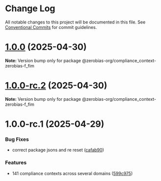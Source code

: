 # Change Log

All notable changes to this project will be documented in this file.
See [Conventional Commits](https://conventionalcommits.org) for commit guidelines.

# [1.0.0](https://github.com/zerobias-org/compliance_context/compare/@zerobias-org/compliance_context-zerobias-f_fim@1.0.0-rc.2...@zerobias-org/compliance_context-zerobias-f_fim@1.0.0) (2025-04-30)

**Note:** Version bump only for package @zerobias-org/compliance_context-zerobias-f_fim





# [1.0.0-rc.2](https://github.com/zerobias-org/compliance_context/compare/@zerobias-org/compliance_context-zerobias-f_fim@1.0.0-rc.1...@zerobias-org/compliance_context-zerobias-f_fim@1.0.0-rc.2) (2025-04-30)

**Note:** Version bump only for package @zerobias-org/compliance_context-zerobias-f_fim





# 1.0.0-rc.1 (2025-04-29)


### Bug Fixes

* correct package jsons and re reset ([cafab90](https://github.com/zerobias-org/compliance_context/commit/cafab90b3771e45ffeefa4ea2dca415266baa99f))


### Features

* 141 compliance contexts across several domains ([599c975](https://github.com/zerobias-org/compliance_context/commit/599c975fcf3da5bbfffe4113c7f5f793e5231e68))

